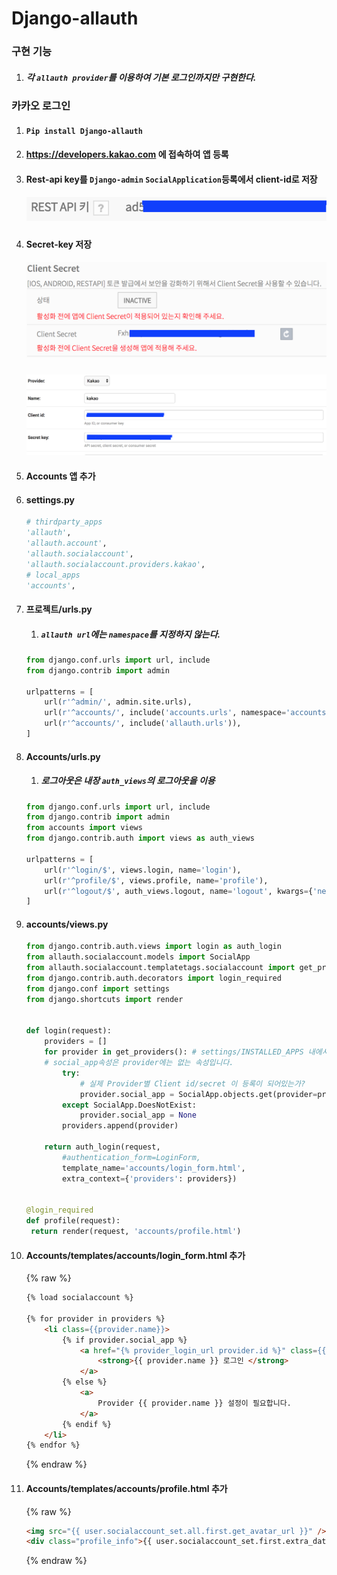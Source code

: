 # Django-allauth

### 구현 기능

1. ##### 각 `allauth provider`를 이용하여 기본 로그인까지만 구현한다.



### 카카오 로그인

1. #### `Pip install Django-allauth`

2. #### https://developers.kakao.com 에 접속하여 앱 등록

3. #### Rest-api key를 `Django-admin` `SocialApplication`등록에서 client-id로 저장

   ##### ![kakao-api-key](../img/django-allauth/kakao-api-key.png)

4. #### Secret-key 저장

   ##### ![kakao-seceret-key](../img/django-allauth/kakao-secret-key.png)

   ![django-admin-kakao-provider](../img/django-allauth/django-admin-kakao-provider.png)

5. #### Accounts 앱 추가

6. #### settings.py

   ```Python
   # thirdparty_apps
   'allauth',
   'allauth.account',
   'allauth.socialaccount',
   'allauth.socialaccount.providers.kakao',
   # local_apps
   'accounts',
   ```

7. #### 프로젝트/urls.py

   1. ##### `allauth url`에는 `namespace`를 지정하지 않는다.

   ```Python
   from django.conf.urls import url, include
   from django.contrib import admin

   urlpatterns = [
       url(r'^admin/', admin.site.urls),
       url(r'^accounts/', include('accounts.urls', namespace='accounts')),
       url(r'^accounts/', include('allauth.urls')),
   ]
   ```

8. #### Accounts/urls.py

   1. ##### 로그아웃은 내장 `auth_views`의 로그아웃을 이용

   ```Python
   from django.conf.urls import url, include
   from django.contrib import admin
   from accounts import views
   from django.contrib.auth import views as auth_views

   urlpatterns = [
       url(r'^login/$', views.login, name='login'),
       url(r'^profile/$', views.profile, name='profile'),
       url(r'^logout/$', auth_views.logout, name='logout', kwargs={'next_page': 'cast:index'}),
   ]
   ```

9. #### accounts/views.py

   ```Python
   from django.contrib.auth.views import login as auth_login
   from allauth.socialaccount.models import SocialApp
   from allauth.socialaccount.templatetags.socialaccount import get_providers
   from django.contrib.auth.decorators import login_required
   from django.conf import settings
   from django.shortcuts import render


   def login(request):
       providers = []
       for provider in get_providers(): # settings/INSTALLED_APPS 내에서 활성화된 목록
       # social_app속성은 provider에는 없는 속성입니다.
           try:
               # 실제 Provider별 Client id/secret 이 등록이 되어있는가?
               provider.social_app = SocialApp.objects.get(provider=provider.id, sites=settings.SITE_ID)
           except SocialApp.DoesNotExist:
               provider.social_app = None
           providers.append(provider)

       return auth_login(request,
           #authentication_form=LoginForm,
           template_name='accounts/login_form.html',
           extra_context={'providers': providers})


   @login_required
   def profile(request):
    return render(request, 'accounts/profile.html')
   ```

10. #### Accounts/templates/accounts/login_form.html 추가

    {% raw %}

    ```html
    {% load socialaccount %}

    {% for provider in providers %}
        <li class={{provider.name}}>
            {% if provider.social_app %}
                <a href="{% provider_login_url provider.id %}" class={{provider.name}}>
                    <strong>{{ provider.name }} 로그인 </strong>
                </a>
            {% else %}
                <a>
                    Provider {{ provider.name }} 설정이 필요합니다.
                </a>
            {% endif %}
        </li>
    {% endfor %}
    ```

    {% endraw %}

11. #### Accounts/templates/accounts/profile.html 추가

    {% raw %}

    ```html
    <img src="{{ user.socialaccount_set.all.first.get_avatar_url }}" />
    <div class="profile_info">{{ user.socialaccount_set.first.extra_data.kaccount_email }}</div>
    ```

    {% endraw %}
